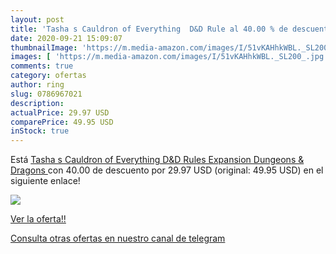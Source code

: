 ```yaml
---
layout: post
title: 'Tasha s Cauldron of Everything  D&D Rule al 40.00 % de descuento'
date: 2020-09-21 15:09:07
thumbnailImage: 'https://m.media-amazon.com/images/I/51vKAHhkWBL._SL200_.jpg'
images: [ 'https://m.media-amazon.com/images/I/51vKAHhkWBL._SL200_.jpg' ]
comments: true
category: ofertas
author: ring
slug: 0786967021
description:
actualPrice: 29.97 USD
comparePrice: 49.95 USD
inStock: true
---
```


Está [Tasha s Cauldron of Everything  D&D Rules Expansion   Dungeons & Dragons ](https://www.amazon.com/dp/0786967021/?tag=redken08-20) con 40.00 de descuento por 29.97 USD (original: 49.95 USD) en el siguiente enlace!

[![](https://m.media-amazon.com/images/I/51vKAHhkWBL._SL200_.jpg)](https://www.amazon.com/dp/0786967021/?tag=redken08-20)

[Ver la oferta!!](https://www.amazon.com/dp/0786967021/?tag=redken08-20)

[Consulta otras ofertas en nuestro canal de telegram](https://t.me/s/ofertas25)
